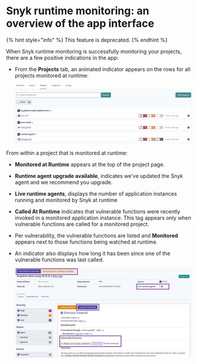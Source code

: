 # Snyk runtime monitoring: an overview of the app interface

{% hint style="info" %}
This feature is deprecated.
{% endhint %}

When Snyk runtime monitoring is successfully monitoring your projects, there are a few positive indications in the app:

* From the **Projects** tab, an animated indicator appears on the rows for all projects monitored at runtime:

  ![ProjectsPage\_Filter\_GitHub.gif](../../.gitbook/assets/uuid-520448e8-52c7-250a-be13-df4e4518560c-en.gif)

From within a project that is monitored at runtime:

* **Monitored at Runtime** appears at the top of the project page.
* **Runtime agent upgrade available**, indicates we've updated the Snyk agent and we recommend you upgrade.
* **Live runtime agents**, displays the number of application instances running and monitored by Snyk at runtime
* **Called At Runtime** indicates that vulnerable functions were recently invoked in a monitored application instance. This tag appears only when vulnerable functions are called for a monitored project.
* Per vulnerability, the vulnerable functions are listed and **Monitored** appears next to those functions being watched at runtime.
* An indicator also displays how long it has been since one of the vulnerable functions was last called.

  ![Runtime\_ProjectDetailsExample.png](../../.gitbook/assets/uuid-6e84ffa7-04bd-413e-4bbb-3bd5de1d9092-en.png)

